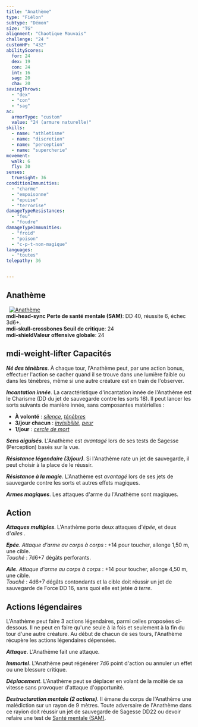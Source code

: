 ```yaml
---
title: "Anathème"
type: "Fiélon"
subtype: "Démon"
size: "TG"
alignment: "Chaotique Mauvais"
challenge: "24 "
customHP: "432"
abilityScores:
  for: 24
  dex: 19
  con: 24
  int: 16
  sag: 20
  cha: 20
savingThrows:
  - "dex"
  - "con"
  - "sag"
ac:
  armorType: "custom"
  value: "24 (armure naturelle)"
skills:
  - name: "athletisme"
  - name: "discretion"
  - name: "perception"
  - name: "supercherie"
movement:
  walk: 6
  fly: 30
senses:
  truesight: 36
conditionImmunities:
  - "charme"
  - "empoisonne"
  - "epuise"
  - "terrorise"
damageTypeResistances:
  - "feu"
  - "foudre"
damageTypeImmunities:
  - "froid"
  - "poison"
  - "c-p-t-non-magique"
languages:
  - "toutes"
telepathy: 36   


---
```

## Anathème
&nbsp;
[![Anathème](https://www.douaratil.fr/illustrations/fielon/anatheme300.jpeg)](https://www.douaratil.fr/illustrations/fielon/anatheme.jpeg)  
**<v-icon>mdi-head-sync</v-icon> Perte de santé mentale (SAM)**: DD 40, réussite 6, échec 3d6+.  
**<v-icon>mdi-skull-crossbones</v-icon> Seuil de critique**: 24        
**<v-icon>mdi-shield</v-icon>Valeur offensive globale**: 24    
## <v-icon>mdi-weight-lifter</v-icon> Capacités
_**Né des ténèbres**_. À chaque tour, l'Anathème peut, par une action bonus, effectuer l'action se cacher quand il se trouve dans une lumière faible ou dans les ténèbres, même si une autre créature est en train de l'observer.

_**Incantation innée**_. La caractéristique d'incantation innée de l'Anathème est le Charisme (DD du jet de sauvegarde contre les sorts 18). Il peut lancer les sorts suivants de manière innée, sans composantes matérielles :
* **À volonté** : [_silence_](/grimoire/silence/), [_ténèbres_](/grimoire/tenebres/)
* **3/jour chacun** : [_invisibilité_](/grimoire/invisibilite/), [_peur_](/grimoire/peur/)
* **1/jour** : [_cercle de mort_](/grimoire/cercle-de-mort/)

_**Sens aiguisés**_. L'Anathème est _avantagé_ lors de ses tests de Sagesse (Perception) basés sur la vue.

_**Résistance légendaire (3/jour)**_. Si l'Anathème rate un jet de sauvegarde, il peut choisir à la place de le réussir.

_**Résistance à la magie**_. L'Anathème est _avantagé_ lors de ses jets de sauvegarde contre les sorts et autres effets magiques.

_**Armes magiques**_. Les attaques d'arme du l'Anathème sont magiques.

## Action
_**Attaques multiples**_. L'Anathème porte deux attaques d'_épée_, et deux d'_ailes_ .

_**Epée**_. _Attaque d'arme au corps à corps_ : +14 pour toucher, allonge 1,50 m, une cible.  
_Touché_ : 7d6+7 dégâts perforants.

_**Aile**_. _Attaque d'arme au corps à corps_ : +14 pour toucher, allonge 4,50 m, une cible.  
_Touché_ : 4d6+7 dégâts contondants et la cible doit réussir un jet de sauvegarde de Force DD 16, sans quoi elle est jetée _à terre_.


## Actions légendaires
L'Anathème peut faire 3 actions légendaires, parmi celles proposées ci-dessous. Il ne peut en faire qu'une seule à la fois et seulement à la fin du tour d'une autre créature. Au début de chacun de ses tours, l'Anathème récupère les actions légendaires dépensées.

_**Attaque**_. L'Anathème fait une attaque.   

_**Immortel**_. L'Anathème peut régénérer 7d6 point d'action ou annuler un effet ou une blessure critique.   

_**Déplacement**_. L'Anathème peut se déplacer en volant de la moitié de sa vitesse sans provoquer d'attaque d'opportunité.   

_**Destructuration mentale (2 actions)**_. Il émane du corps de l'Anathème une malédiction sur un rayon de 9 mètres. Toute adversaire de l'Anathème dans ce rayion doit réussir un jet de sauvegarde de Sagesse DD22 ou devoir refaire une test de [Santé mentale (SAM)](/sante-mentale).    
